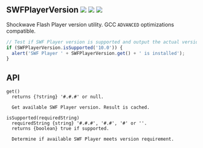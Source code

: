 ## SWFPlayerVersion ![](https://img.shields.io/github/release/syranide/swf-player-version.svg) ![](https://img.shields.io/badge/npm-swf--player--version-blue.svg) ![](https://img.shields.io/badge/bower-swf--player--version-blue.svg)

Shockwave Flash Player version utility. GCC `ADVANCED` optimizations compatible.

```js
// Test if SWF Player version is supported and output the actual version.
if (SWFPlayerVersion.isSupported('10.0')) {
  alert('SWF Player ' + SWFPlayerVersion.get() + ' is installed');
}
```

## API

```
get()
  returns {?string} '#.#.#' or null.

  Get available SWF Player version. Result is cached.
```
```
isSupported(requiredString)
  requiredString {string} '#.#.#', '#.#', '#' or ''.
  returns {boolean} true if supported.

  Determine if available SWF Player meets version requirement.
```
